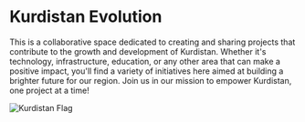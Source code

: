 # Kurdistan Evolution
This is a collaborative space dedicated to creating and sharing projects that contribute to the growth and development of Kurdistan. Whether it's technology, infrastructure, education, or any other area that can make a positive impact, you'll find a variety of initiatives here aimed at building a brighter future for our region. Join us in our mission to empower Kurdistan, one project at a time!

![Kurdistan Flag](https://github.com/user-attachments/assets/d53f42a2-53b6-4c90-90c1-df11e5cab8fe)
